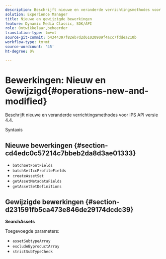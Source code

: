 ```yaml
---
description: Beschrijft nieuwe en veranderde verrichtingsmethodes voor IPS API versie 4.4.
solution: Experience Manager
title: Nieuwe en gewijzigde bewerkingen
feature: Dynamic Media Classic, SDK/API
role: Ontwikkelaar,beheerder
translation-type: tm+mt
source-git-commit: b4344397f82eb7d2d61020909f4acc7fddea210b
workflow-type: tm+mt
source-wordcount: '45'
ht-degree: 0%

---
```


# Bewerkingen: Nieuw en Gewijzigd{#operations-new-and-modified}

Beschrijft nieuwe en veranderde verrichtingsmethodes voor IPS API versie 4.4.

Syntaxis

## Nieuwe bewerkingen {#section-cd4edc0c57214c7bbeb2da8d3ae01333}

* `batchSetFontFields`
* `batchSetIccProfileFields`
* `createAssetSet`
* `getAssetMetadataFields`
* `getAssetSetDefinitions`

## Gewijzigde bewerkingen {#section-d231591fb5ca473e846de29174dcdc39}

**SearchAssets**

Toegevoegde parameters:

* `assetSubtypeArray`
* `excludeByproductArray`
* `strictSubTypeCheck`
